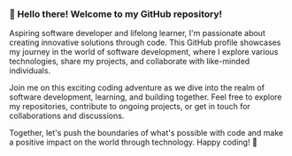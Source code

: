 ### 👋 Hello there! Welcome to my GitHub repository!

Aspiring software developer and lifelong learner, I'm passionate about creating innovative solutions through code. This GitHub profile showcases my journey in the world of software development, where I explore various technologies, share my projects, and collaborate with like-minded individuals.

Join me on this exciting coding adventure as we dive into the realm of software development, learning, and building together. Feel free to explore my repositories, contribute to ongoing projects, or get in touch for collaborations and discussions.

Together, let's push the boundaries of what's possible with code and make a positive impact on the world through technology. Happy coding! 🚀
